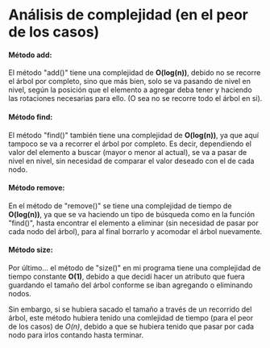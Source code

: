 # Análisis de complejidad (en el peor de los casos)

#### Método add:
El método "add()" tiene una complejidad de **O(log(n))**, debido no se recorre el árbol por completo, sino que más bien, solo se va pasando de nivel en nivel, según la posición que el elemento a agregar deba tener y haciendo las rotaciones necesarias para ello. (O sea no se recorre todo el árbol en si). 

#### Método find:
El método "find()" también tiene una complejidad de **O(log(n))**, ya que aquí tampoco se va a recorrer el árbol por completo. Es decir, dependiendo el valor del elemento a buscar (mayor o menor al actual), se va a pasar de nivel en nivel, sin necesidad de comparar el valor deseado con el de cada nodo.
  
#### Método remove:
En el método de "remove()" se tiene una complejidad de tiempo de **O(log(n))**, ya que se va haciendo un tipo de búsqueda como en la función "find()", hasta encontrar el elemento a eliminar (sin necesidad de pasar por cada nodo del árbol), para al final borrarlo y acomodar el árbol nuevamente.

#### Método size:
Por último... el método de "size()" en mi programa tiene una complejidad de tiempo constante **O(1)**, debido a que decidí hacer un atributo que fuera guardando el tamaño del árbol conforme se iban agregando o eliminando nodos.

Sin embargo, si se hubiera sacado el tamaño a través de un recorrido del árbol, este método hubiera tenido una comlejidad de tiempo (para el peor de los casos) de *O(n)*, debido a que se hubiera tenido que pasar por cada nodo para irlos contando hasta terminar.
